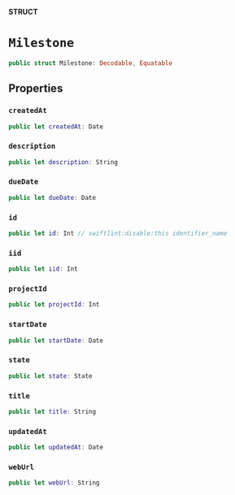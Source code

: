 **STRUCT**

# `Milestone`

```swift
public struct Milestone: Decodable, Equatable
```

## Properties
### `createdAt`

```swift
public let createdAt: Date
```

### `description`

```swift
public let description: String
```

### `dueDate`

```swift
public let dueDate: Date
```

### `id`

```swift
public let id: Int // swiftlint:disable:this identifier_name
```

### `iid`

```swift
public let iid: Int
```

### `projectId`

```swift
public let projectId: Int
```

### `startDate`

```swift
public let startDate: Date
```

### `state`

```swift
public let state: State
```

### `title`

```swift
public let title: String
```

### `updatedAt`

```swift
public let updatedAt: Date
```

### `webUrl`

```swift
public let webUrl: String
```
